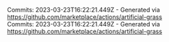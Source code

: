 Commits: 2023-03-23T16:22:21.449Z - Generated via https://github.com/marketplace/actions/artificial-grass
<br>
Commits: 2023-03-23T16:22:21.449Z - Generated via https://github.com/marketplace/actions/artificial-grass
<br>
